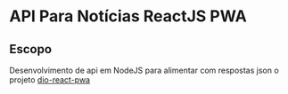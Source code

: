 # API Para Notícias ReactJS PWA

## Escopo

Desenvolvimento de api em NodeJS para alimentar com respostas json o projeto
[dio-react-pwa](https://github.com/NeiTDutra/dio-react-pwa)
